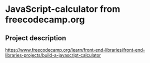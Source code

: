 # JavaScript-calculator from freecodecamp.org
## Project description
https://www.freecodecamp.org/learn/front-end-libraries/front-end-libraries-projects/build-a-javascript-calculator
